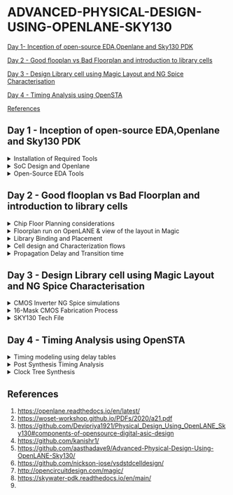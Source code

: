 # ADVANCED-PHYSICAL-DESIGN-USING-OPENLANE-SKY130
[Day 1- Inception of open-source EDA,Openlane and Sky130 PDK](#day-1---inception-of-open-source-edaopenlane-and-sky130-pdk)  

[Day 2 - Good flooplan vs Bad Floorplan and introduction to library cells](#day-2---good-flooplan-vs-bad-floorplan-and-introduction-to-library-cells)  

[Day 3 - Design Library cell using Magic Layout and NG Spice Characterisation](#day-3---design-library-cell-using-magic-layout-and-ng-spice-characterisation)  

[Day 4 - Timing Analysis using OpenSTA]()

[References](#references)


## Day 1 - Inception of open-source EDA,Openlane and Sky130 PDK
<details>
<summary>Installation of Required Tools</summary>  
<details>  
<summary>OpenLane </summary>
  
OpenLane is an automated RTL to GDSII flow based on several components including OpenROAD, Yosys, Magic, Netgen, CVC, SPEF-Extractor, KLayout and a number of custom scripts for design exploration and optimization. It also provides a number of custom scripts for design exploration and optimization.  

Before installing Openlane, we should first install its dependencies:
  
```
sudo apt-get update
sudo apt-get upgrade
sudo apt install -y build-essential python3 python3-venv python3-pip make git
```
Docker Installation:

```
# Remove old installations
sudo apt-get remove docker docker-engine docker.io containerd runc

# Installation of requirements
sudo apt-get install \
   ca-certificates \
   curl \
   gnupg \
   lsb-release

# Add the keyrings of docker
sudo mkdir -p /etc/apt/keyrings
curl -fsSL https://download.docker.com/linux/ubuntu/gpg | sudo gpg --dearmor -o /etc/apt/keyrings/docker.gpg

# Add the package repository
echo \
   "deb [arch=$(dpkg --print-architecture) signed-by=/etc/apt/keyrings/docker.gpg] https://download.docker.com/linux/ubuntu \
   $(lsb_release -cs) stable" | sudo tee /etc/apt/sources.list.d/docker.list > /dev/null

# Update the package repository
sudo apt-get update

# Install Docker
sudo apt-get install docker-ce docker-ce-cli containerd.io docker-compose-plugin

# Check for installation
sudo docker run hello-world

sudo groupadd docker
sudo usermod -aG docker $USER
sudo reboot

# After reboot
docker run hello-world
```
Now download Openlane from Github:
```
git clone --depth 1 https://github.com/The-OpenROAD-Project/OpenLane.git
cd OpenLane/
make
make test
cd /home/rachana/OpenLane/designs/ci
cp -r * ../
```
</details>  
<details>   
<summary>OpenSTA</summary>

Use the following commands to checkout the git repository and build the OpenSTA library and excutable.
```
#installing dependencies for OpenSTA
sudo apt-get install cmake clang gcc tcl swig bison flex

#installing OpenSTA
git clone https://github.com/The-OpenROAD-Project/OpenSTA.git
cd OpenSTA
mkdir build
cd build
cmake ..
make
```
</details>
<details>
<summary>Magic</summary>  

Use the below commands for installing Magic.  

```
sudo apt-get install m4
sudo apt-get install tcsh
sudo apt-get install csh
sudo apt-get install libx11-dev
sudo apt-get install tcl-dev tk-dev
sudo apt-get install libcairo2-dev
sudo apt-get install mesa-common-dev libglu1-mesa-dev
sudo apt-get install libncurses-dev
git clone https://github.com/RTimothyEdwards/magic
cd magic
./configure
make
sudo make install
```
</details>  
<details>  
 <summary> NG Spice   </summary>
Download the tarball from [here](https://sourceforge.net/projects/ngspice/files/) to a local directory and unpack it using the following commands:

```
tar -zxvf ngspice-40.tar.gz
cd ngspice-40
mkdir release
cd release
../configure  --with-x --with-readline=yes --disable-debug
make
sudo make install

```
  </details>

</details>
<details>
<summary>SoC Design and Openlane</summary>
Application Specific Integrated Circuit(ASIC) consists of 3 main parts:  
  
  - RTL IP's
  - EDA Tools
  - PDK Data  
  
In short, it can be implemented as below:  
  
![](https://github.com/Rachana-Kaparthi/ADVANCED-PHYSICAL-DESIGN-USING-OPENLANE-SKY130/blob/main/images/asic_elements.png)

The main objective of ASIC is to convert the code from RTL level to GDSII which is used for final layout process.GDSII stream format (GDSII), is a binary database file format which is the de facto industry standard for Electronic Design Automation data exchange of integrated circuit or IC layout artwork.  

**Simplified  RTL to GDSII Flow**
![](https://github.com/Rachana-Kaparthi/ADVANCED-PHYSICAL-DESIGN-USING-OPENLANE-SKY130/blob/main/images/rtl_to_gdsii.png)
*Synthesis:*

Convert your RTL code into a gate-level netlist using synthesis tools such as Yosys. This step generates a logical representation of your design using standard cells from a library.  

*Floor Planning:*

Define the physical layout of the chip, including the placement of functional blocks, I/O pads, and power grid distribution. This step helps determine the chip's overall size and shape.  

*Power Planning:*

Implement the power distribution network to provide stable power to all parts of the design while minimizing voltage drop. Tools like OpenSTA can be used for static timing analysis to ensure proper power distribution.  
Placement:

Place the synthesized logical cells onto the chip's floorplan. Tools like RePLace or Graywolf can be used for placement.  
Placement is usually done in two steps:  

- Global Placement
- Detailed PLacement

*Clock Tree Synthesis (CTS):*

Generate a clock distribution network that ensures clock signals reach all parts of the design with minimal skew. Typically, OpenLane's TritonCTS is used for this purpose.It ususally takes the shape of a tree..  

*Routing:*

Create the physical interconnections (metal layers) between the placed cells while adhering to design rules. This step is performed using a router like FastRoute or TritonRoute.  
Metal Layer form a routing grid which is huge, hence we use divide and conquer methodology for routing grid.  
Global Routing: Generates routing grids  
Detailed Routing: Uses the routing guides to implement the actual wiring  

*Sign Off:*  

This includes physical and Timing verifications.  
- *Physical verifications:*
  - *Design Rule Checking (DRC):*
    - Verify that the chip layout adheres to the manufacturing process's design rules. DRC tools like Magic or KLayout are commonly used for this purpose.
  - *Layout vs. Schematic (LVS) Check:*
    - Ensure that the final layout matches the original schematic. LVS tools like Netgen or Calibre are used to compare the netlist extracted from the layout with the synthesized netlist.
- *Timing verifications:*
  - *Static Timing Analysis (STA):*
    - Analyze the timing characteristics of your design to ensure that all setup and hold time requirements are met. OpenSTA is commonly used in the OpenLane flow for STA.
      
**Opensource ASIC flow**  

The OpenLANE flow utilizes tools mainly from the OpenROAD, YosysHQ, and Open Circuit Design projects. The way those tools are used, augmented by a number of other custom tools and scripts, defines the methodology of the flow.
OpenLANE supports two main use cases-  

- First, It can be used to harden designs from their RTL HDL models obtaining what we will refer to as soft macros
- The second use case is integrating macros into a complete chip.
  
To demonstrate its capabilities, OpenLANE has been used to successfully tape out a family of RISC-V based SoCs called striVe.

Below figure demonstrates the Openlane ASIC flow-  

![](https://github.com/Rachana-Kaparthi/ADVANCED-PHYSICAL-DESIGN-USING-OPENLANE-SKY130/blob/main/images/openlane_asic_flow.png)  

 Below is a summarized breakdown of the stages seen in the figure:  
 
 A. RTL Synthesis and STA -The design is synthesized into a gate-level netlist using yosys and static timing analysis is performed on the resulting netlist using OpenSTA.  
 
 B. Insertion of DFT structures -An open-source Design For Testability (DFT) toolchain, Fault, can optionally be used to modify the netlist, inserting scan chains and the necessary IO ports to scan and test the design after fabrication.  
 
 C. Physical Implementation -Most of the tools in this stage are used from within the OpenROAD application in combination with other tools, some of them are custom and based on the OpenDB infrastructure,while others are indpendent.  
 
  D. Post-routing Evaluation of Results -DRC and LVS are then performed using magic and netgen .Antenna checking is performed by either OpenROAD’s ARC (Antenna Rule Checker) or using magic.  
 </details>  
 
<details>
  <summary>Open-Source EDA Tools</summary>

OpenLANE utilises a variety of opensource tools in the execution of the ASIC flow:  

Task | Tools
------------- | -------------
RTL Synthesis & Technology Mapping | [yosys](https://github.com/YosysHQ/yosys), abc
Floorplan & PDN | init_fp, ioPlacer, pdn and tapcell
Placement | RePLace, Resizer, OpenPhySyn & OpenDP
Static Timing Analysis | [OpenSTA](https://github.com/The-OpenROAD-Project/OpenSTA)
Clock Tree Synthesis | [TritonCTS](https://github.com/The-OpenROAD-Project/OpenLane)
Routing | FastRoute and [TritonRoute](https://github.com/The-OpenROAD-Project/TritonRoute) 
SPEF Extraction | [SPEF-Extractor](https://github.com/HanyMoussa/SPEF_EXTRACTOR)
DRC Checks, GDSII Streaming out | [Magic](https://github.com/RTimothyEdwards/magic), [Klayout](https://github.com/KLayout/klayout)
LVS check | [Netgen](https://github.com/RTimothyEdwards/netgen)
Circuit validity checker | [CVC](https://github.com/d-m-bailey/cvc) 

**Steps to synthesis in OpenLane:**  
```
cd ~/OpenLane
make mount
./flow.tcl -interactive
package require openlane 0.9
prep -design picorv32a
run_synthesis
```
![](https://github.com/Rachana-Kaparthi/ADVANCED-PHYSICAL-DESIGN-USING-OPENLANE-SKY130/blob/main/images/run_synthesis.png)  

After we run synthesis command, new folder named 'runs' will be created in the picorv32a directory where we find the simulation results, logs etc related to picorv32a synthesis.
Netlist of picorv32 can be seen here-  
```
cd /home/rachana/OpenLane/designs/picorv32a/runs/RUN_2023.09.09_15.50.10/results/synthesis
gedit picorv32a.v
```
![](https://github.com/Rachana-Kaparthi/ADVANCED-PHYSICAL-DESIGN-USING-OPENLANE-SKY130/blob/main/images/picorv32a_netlist.png)  

Reports can be seen here:
```
cd /home/rachana/OpenLane/designs/picorv32a/runs/RUN_2023.09.09_15.50.10/reports/synthesis
gedit 1-synthesis.AREA_0.stat.rpt
```
Synthesis report:  
```
=== picorv32 ===

   Number of wires:               9824
   Number of wire bits:          10206
   Number of public wires:        1512
   Number of public wire bits:    1894
   Number of memories:               0
   Number of memory bits:            0
   Number of processes:              0
   Number of cells:              10104
     sky130_fd_sc_hd__a2111o_2       2
     sky130_fd_sc_hd__a211o_2      101
     sky130_fd_sc_hd__a211oi_2       4
     sky130_fd_sc_hd__a21bo_2       19
     sky130_fd_sc_hd__a21boi_2       7
     sky130_fd_sc_hd__a21o_2       414
     sky130_fd_sc_hd__a21oi_2      127
     sky130_fd_sc_hd__a221o_2       65
     sky130_fd_sc_hd__a221oi_2       1
     sky130_fd_sc_hd__a22o_2       197
     sky130_fd_sc_hd__a22oi_2        2
     sky130_fd_sc_hd__a2bb2o_2      16
     sky130_fd_sc_hd__a311o_2       38
     sky130_fd_sc_hd__a31o_2        90
     sky130_fd_sc_hd__a31oi_2       10
     sky130_fd_sc_hd__a32o_2        89
     sky130_fd_sc_hd__a41o_2         2
     sky130_fd_sc_hd__and2_2       283
     sky130_fd_sc_hd__and2b_2       32
     sky130_fd_sc_hd__and3_2        77
     sky130_fd_sc_hd__and3b_2       76
     sky130_fd_sc_hd__and4_2        46
     sky130_fd_sc_hd__and4b_2        6
     sky130_fd_sc_hd__and4bb_2       3
     sky130_fd_sc_hd__buf_1       2735
     sky130_fd_sc_hd__buf_2         16
     sky130_fd_sc_hd__conb_1       106
     sky130_fd_sc_hd__dfxtp_2     1596
     sky130_fd_sc_hd__inv_2         83
     sky130_fd_sc_hd__mux2_2      1817
     sky130_fd_sc_hd__mux4_2       323
     sky130_fd_sc_hd__nand2_2      250
     sky130_fd_sc_hd__nand2b_2       2
     sky130_fd_sc_hd__nand3_2       18
     sky130_fd_sc_hd__nand3b_2       3
     sky130_fd_sc_hd__nand4_2        2
     sky130_fd_sc_hd__nor2_2       185
     sky130_fd_sc_hd__nor3_2        11
     sky130_fd_sc_hd__nor3b_2        3
     sky130_fd_sc_hd__nor4_2         4
     sky130_fd_sc_hd__nor4b_2        3
     sky130_fd_sc_hd__o2111a_2       1
     sky130_fd_sc_hd__o211a_2      224
     sky130_fd_sc_hd__o211ai_2       6
     sky130_fd_sc_hd__o21a_2       154
     sky130_fd_sc_hd__o21ai_2       94
     sky130_fd_sc_hd__o21ba_2       15
     sky130_fd_sc_hd__o21bai_2       3
     sky130_fd_sc_hd__o221a_2       19
     sky130_fd_sc_hd__o221ai_2       1
     sky130_fd_sc_hd__o22a_2        26
     sky130_fd_sc_hd__o22ai_2        1
     sky130_fd_sc_hd__o2bb2a_2       7
     sky130_fd_sc_hd__o311a_2       31
     sky130_fd_sc_hd__o311ai_2       2
     sky130_fd_sc_hd__o31a_2        21
     sky130_fd_sc_hd__o31ai_2        2
     sky130_fd_sc_hd__o32a_2        14
     sky130_fd_sc_hd__o41a_2         1
     sky130_fd_sc_hd__or2_2        337
     sky130_fd_sc_hd__or2b_2        20
     sky130_fd_sc_hd__or3_2        102
     sky130_fd_sc_hd__or3b_2        17
     sky130_fd_sc_hd__or4_2         29
     sky130_fd_sc_hd__or4b_2         6
     sky130_fd_sc_hd__xnor2_2       78
     sky130_fd_sc_hd__xor2_2        29

   Chip area for module '\picorv32': 102957.494400
```
Flop ratio = (No.of D flipflops)/(Total no.of cells) =1596/10104 = 0.1579

</details>

## Day 2 - Good flooplan vs Bad Floorplan and introduction to library cells  

<details>
  <summary>Chip Floor Planning considerations  </summary>  

  There are two important parameters when it comes to floorplanning namely, Utilisation Factor and Aspect Ratio. 
  
*Utilisation Factor:*  

 - The ratio of area occupied by the cells in the netlist to the total area of the core
 - It is better to have a utilization Factor of 0.5 to 0.6 to accomodate any extra logic later on.
   
*Aspect Ratio:*

 - The ratio of height of a die to its width is defined as Aspect Ratio.
 -  Aspect ratio of 1 signifies that the die is of square shape and any other value other than 1 signifies that the die is rectangular shape.
   
**Floor planning**

The arrangement of IP's on a chip is referred to as floor planning.

*Pre-placed cells:*  

Whenever there is a complex combinational circuit, it can be divided into multiple sets of black boxes with inputs and outputs declared and placed on the core at fixed positions. pre-placed cells refer to specific logic blocks, memory elements, or other functional units that are fixed in their positions on the chip's layout during the initial stages of design and cannot be moved to a different position later on. These cells are placed manually by the chip designer or through automated tools. Since these IP's are placed before automated Placement and Routing, these are reffered to as Pre-placed cells.  

*Decoupling capacitors:*  

Pre-placed cells must then be surrounded with decoupling capacitors (decaps). The resistances and capacitances associated with long wire lengths can cause the power supply voltage to drop significantly before reaching the logic circuits. This can lead to the signal value entering into the undefined region, outside the noise margin range. Decaps are huge capacitors charged to power supply voltage and placed close the logic circuit. Their role is to decouple the circuit from power supply by supplying the necessary amount of current to the circuit. They pervent crosstalk and enable local communication.   
![](https://github.com/Rachana-Kaparthi/ADVANCED-PHYSICAL-DESIGN-USING-OPENLANE-SKY130/blob/main/images/decap.png)  
In the figure Blocks A, B and C are preplaced cells surrounded by Decoupling capacitors.  

*Power Planning:*  
When there is a single power supply and ground on the chip, following effects may occur:

- Voltage droop, also known as voltage sag or voltage drop, refers to a temporary reduction in the power supply voltage at a specific point on the chip when a high current demand occurs. This condition arises when several blocks or cells try to draw power at the same time. 
- Ground Bump is a transient effect that can occur during the operation of the circuit where the voltage level of the ground (GND) signal temporarily rises or "bounces" above its reference voltage due to the switching of digital logic gates or other high-current activities. This condition arises when several blocks or cells try to dissipate power at the same time.

If voltage drops below Noise margin level in case of Voltage droops or voltage rises above Noise margin level in case of ground bumps then this results in undesired states.To mitigate this issue power supply and Ground ports are placed as grid of horizontal and vertical tracks so that the blocks draw power or dissipate power to the nearest power supply/ground intersection points.  

![](https://github.com/Rachana-Kaparthi/ADVANCED-PHYSICAL-DESIGN-USING-OPENLANE-SKY130/blob/main/images/power_supply.png)  

*Pin Placement:*  

The netlist defines connectivity between logic gates. The place between the core and die is utilised for placing pins. The connectivity information coded in either VHDL or Verilog is used to determine the position of I/O pads of various pins. The input, output and Clock pins are placed optimally such that there is less complication in routing or optimised delay.

</details>
<details>
  <summary>Floorplan run on OpenLANE & view of the layout in Magic</summary>  
 
* Floorplan envrionment variables or switches:

1. ```FP_CORE_UTIL``` - floorplan core utilisation
2. ```FP_ASPECT_RATIO``` - floorplan aspect ratio
3. ```FP_CORE_MARGIN``` - Core to die margin area
4. ```FP_IO_MODE``` - defines pin configurations (1 = equidistant/0 = not equidistant)
5. ```FP_CORE_VMETAL``` - vertical metal layer
6. ```FP_CORE_HMETAL``` - horizontal metal layer

* Importance files in increasing priority order:
1. floorplan.tcl - System default envrionment variables
2. conifg.tcl
3. sky130A_sky130_fd_sc_hd_config.tcl
   
**Note: Usually, vertical metal layer and horizontal metal layer values will be 1 more than that specified in the files**
 
 To run the picorv32a floorplan in openLANE:
 ```
 run_floorplan
 ```
 ![](https://github.com/Rachana-Kaparthi/ADVANCED-PHYSICAL-DESIGN-USING-OPENLANE-SKY130/blob/main/images/run_floorplan.png)  
 
 Post the floorplan run, a .def file will have been created within the "results/floorplan" directory. We may review floorplan files by checking the "floorplan.tcl". The system defaults will have been overriden by switches set in "conifg.tcl" and further overriden by switches set in "sky130A_sky130_fd_sc_hd_config.tcl".  
 
To view the floorplan, Magic is invoked after moving to the results/floorplan directory:

```
magic -T /home/rachana/open_pdks/sky130/magic/sky130.tech lef read ../../tmp/merged.min.lef def read picorv32.def &
```
![](https://github.com/Rachana-Kaparthi/ADVANCED-PHYSICAL-DESIGN-USING-OPENLANE-SKY130/blob/main/images/magic_output.png)  

One can zoom into Magic layout by selecting an area with left and right mouse clcik followed by pressing "z" key.  
Various components can be identified by using the ```what``` command in tkcon window after making a selection on the component
Zooming in also provides a view of decaps present in picorv32a chip:
![image](https://github.com/Rachana-Kaparthi/ADVANCED-PHYSICAL-DESIGN-USING-OPENLANE-SKY130/assets/140998470/0a807d5a-4919-4801-8ce8-10d82277aed6)
 
</details>  
<details>
  <summary>Library Binding and Placement</summary>  
  
**Placement Optimization**

The next step in the OpenLANE ASIC flow is placement. The synthesized netlist is the be placed on the floorplan. Placement is perfomed in 2 stages:

1. Global Placement: It finds optimal position for all cells which may not be legal and cells may overlap. Optimization is done through reduction of half parameter wire length
2. Detailed Placement: It alters the position of cells post global placement so as to legalise them

Legalisation of cells is important from timing point of view. 

*Placement run on OpenLANE & view in Magic*

Congestion aware placement using RePIAce:
```
run_placement

```

![](https://github.com/Rachana-Kaparthi/ADVANCED-PHYSICAL-DESIGN-USING-OPENLANE-SKY130/blob/main/images/placement.png)   

The objective of placement is the convergence of overflow value. If overflow value progressively reduces during the placement run it implies that the design will converge and placement will be successful. Post placement, the design can be viewed on magic within ```results/placement``` directory:

```
magic -T /home/rachana/open_pdks/sky130/magic/sky130.tech lef read ../../tmp/merged.max.lef def read picorv32.def &

``` 
![](https://github.com/Rachana-Kaparthi/ADVANCED-PHYSICAL-DESIGN-USING-OPENLANE-SKY130/blob/main/images/magic_placement.png)  

**Note:** Power distribution network generation is usually a part of the floorplan step. However, in the openLANE flow, floorplan does not generate PDN. The steps are - floorplan, placement CTS and then PDN.  
 
</details>  
<details>
  <summary>Cell design and Characterization flows</summary>  
  Each cell that is placed on the layout is referred to as standard cell. Standard cells are pre-designed and pre-characterized logic gates, flip-flops, latches, and other digital components for which the definition is available in libraries. 
    
*Standard Cell Design Flow*

Standard cell design flow involves the following:
1. Inputs: PDKs, DRC & LVS rules, SPICE models, libraries, user-defined specifications 
2. Design steps: Circuit design, Layout design (Art of layout Euler's path and stick diagram), Extraction of parasitics, Characterization (timing, noise, power)
3. Outputs: CDL (circuit description language), LEF, GDSII, extracted SPICE netlist (.cir), timing, noise and power .lib files

*Standard Cell Characterization Flow*

Characterization refers to the process of gathering and analyzing electrical and performance data for a specific cell or library element. The goal of characterization is to provide accurate and comprehensive information about how the cell behaves under various operating conditions. This information is essential for designing and optimizing digital circuits using these cells.  

A typical standard cell characterization flow includes the following steps:
1. Read in the models and tech files
2. Read extracted spice netlist
3. Recognise behaviour of the cell
4. Read the subcircuits
5. Attach power sources
6. Apply stimulus to characterization setup
7. Provide necessary output capacitance loads
8. Provide necessary simulation commands
he opensource software called GUNA can be used for characterization. Steps 1-8 are fed into the GUNA software which generates timing, noise and power models.

*Timing threshold Definitions*

Timing defintion | Value
------------ | -------------
slew_low_rise_thr  | 20% value
slew_high_rise_thr |  80% value
slew_low_fall_thr | 20% value
slew_high_fall_thr | 80% value
in_rise_thr | 50% value
in_fall_thr | 50% value
out_rise_thr | 50% value
out_fall_thr | 50% value  
</details>

<details>
  <summary>Propagation Delay and Transition time</summary>

*Propagation Delay*

- Propagation delay refers to the time it takes for a change in an input signal to reach 50% of its final value to produce a corresponding change in the output signal to reach 50% of its final value of a digital circuit.

```
rise delay =  time(out_fall_thr) - time(in_rise_thr)
```
*Transition time*  

- Transition time refers to the time it takes for a digital signal to change its voltage level from one logic state (e.g., logic low or 0) to another logic state (e.g., logic high or 1) or vice versa.   
- Transition time is typically measured as the time interval between the moment when the signal voltage reaches a specific percentage (e.g., 10% to 90% or 20% to 80%) of its final value during a voltage transition and the moment when it reaches the opposite percentage during the subsequent transition.  

```
Fall transition time: time(slew_high_fall_thr) - time(slew_low_fall_thr)

Rise transition time: time(slew_high_rise_thr) - time(slew_low_rise_thr)
```

A poor choice of threshold points leads to neative delay value. Therefore a correct choice of thresholds is very important  

</details>  

## Day 3 - Design Library cell using Magic Layout and NG Spice Characterisation  

<details>
  <summary>CMOS Inverter NG Spice simulations</summary>  
  
**SPICE Deck creation & Simulation**

Before performing SPICE simulation, we have to create a SPICE Deck that contains the information about the following:

1. Component connectivity - how the components are connected
2. Component values - values of each component present in the circuit
3. Nodes - number of nodes and the elements connected between the nodes
4. Simulation type and parameters - type of simulation to be performed, say operating point, AC analysis or DC Analysis etc
5. Capacitance load - value of the capacitance connected at the load
6. Model description - model files that should be included in the simulation
7. Netlist description 

**Switching threshold[Vm]-**  

The point at which Vin=Vout is called switching threshold of CMOS.At this point both PMOS and NOMOS are in ON state which gives rise to a leakage current.  
![](https://github.com/Rachana-Kaparthi/ADVANCED-PHYSICAL-DESIGN-USING-OPENLANE-SKY130/blob/main/images/switching_threshold.png)  
![](https://github.com/Rachana-Kaparthi/ADVANCED-PHYSICAL-DESIGN-USING-OPENLANE-SKY130/blob/main/images/switching_threshold2.png)  

 **Steps to Gitclone vsdstdcelldesign**  
 
 The Magic layout of a CMOS inverter will be used so as to intergate the inverter with the picorv32a design. To do this, inverter magic file is sourced from [vsdstdcelldesign](https://github.com/nickson-jose/vsdstdcelldesign) by cloning it within the ```home/OpenLane``` directory as follows:
```
git clone https://github.com/nickson-jose/vsdstdcelldesign
```
This creates a vsdstdcelldesign named folder in the openlane directory.   
Now, we can view the layout of inverter in magic using the below command:  
```
magic -T libs/sky130A.tech sky130_inv.mag &
```
The layout shown in magic is as below:  
![](https://github.com/Rachana-Kaparthi/ADVANCED-PHYSICAL-DESIGN-USING-OPENLANE-SKY130/blob/main/images/magic_inv.png)    
To verify whether the layout is that of CMOS inverter, verification of P-diffusiona nd N-diffusion regions with Polysilicon can be observed:
![](https://github.com/Rachana-Kaparthi/ADVANCED-PHYSICAL-DESIGN-USING-OPENLANE-SKY130/blob/main/images/magic_inv_tkcon.png)  

Other verification steps are to check drain and source connections. The drains of both PMOS and NMOS must be connected to output port (here, Y) and the sources of both must be connected to power supply VDD (here, VPWR).

**LEF or library exchange format:**
A format that tells us about cell boundaries, VDD and GND lines. It contains no info about the logic of circuit and is also used to protect the IP.  

Refer [here](https://github.com/nickson-jose/vsdstdcelldesign/blob/master/README.md#standard-cell-layout-design-in-magic) for step by step procedure of designing Standard cell layout in Magic.  

**SPICE extraction:**
Within the Magic environment, following commands are used in tkcon to achieve .mag to .spice extraction:
```
extract all
ext2spice cthresh 0 rethresh 0
ext2spice
```
![](https://github.com/Rachana-Kaparthi/ADVANCED-PHYSICAL-DESIGN-USING-OPENLANE-SKY130/blob/main/images/spice_extraction_magic.png)  

*ext2spice* commands converts the ext file to spice netlist. cthreh and rthresh are the switches to extract all the parasitic resistance and capacitance. The extracted spice list has to be modified by changinf the scale, adding libraries,voltage sources,simulation commands as shown below to use ngspice to perform simulation:  

```
* SPICE3 file created from sky130_inv.ext - technology: sky130A

.option scale=0.01u
.include ./libs/nshort.lib
.include ./libs/pshort.lib

//.subckt sky130_inv A Y VPWR VGND
M1000 Y A VGND VGND nshort_model.0 w=35 l=23
+  ad=1.44n pd=0.152m as=1.37n ps=0.148m
M1001 Y A VPWR VPWR pshort_model.0 w=37 l=23
+  ad=1.44n pd=0.152m as=1.52n ps=0.156m

VDD VPWR 0 3.3V
VSS VGND 0 0V
Va A VGND PULSE(0V 3.3V 0 0.1ns 0.1ns 2ns 4ns)

C0 Y VPWR 0.117f
C1 A VPWR 0.0774f
C2 Y A 0.0754f
C3 Y VGND 0.279f
C4 A VGND 0.45f
C5 VPWR VGND 0.781f
//.ends

.tran 1n 20n
.control
run
.endc
.end
```
Use the below command to view the output of the above netlist in NgSpice  
```
// to simulate the netlist file
> ngspice <filename>
// to plot the graph after simulation
> plot y vs time a
```
Below is the output of ngspice simulation:  

![](https://github.com/Rachana-Kaparthi/ADVANCED-PHYSICAL-DESIGN-USING-OPENLANE-SKY130/blob/main/images/ngspice_inv.png)  

The spikes in the output at switching points is due to low capacitance loads. This can be taken care of by editing the spice deck to increase the load capacitance value.

**Inverter Standard cell characterization**  

Four timing parameters are used to characterize the inverter standard cell:
*1. Rise transition:* Time taken for the output to rise from 20% of max value to 80% of max value   

From the graph,```Rise transition = (2.23843 - 2.17935) = 59.08ps```  

*2. Fall transition:* Time taken for the output to fall from 80% of max value to 20% of max value    
From the graph, ```Fall transition = (4.09291 - 4.05004) = 42.87ps```  

*3. Cell rise delay* = time(50% output rise) - time(50% input fall)  
From the graph, ```Cell rise delay = (2.20636 - 2.15) = 56.36ps```  

*4. Cell fall delay*  = time(50% output fall) - time(50% input rise)  
From the graph, ```Cell fall delay = (4.07479 - 4.05) = 24.79ps```  



</details>  
<details>
<summary>16-Mask CMOS Fabrication Process</summary>
A 16-mask CMOS (Complementary Metal-Oxide-Semiconductor) process is a manufacturing process technology that involves the use of 16 different masks or layers during the fabrication of integrated circuits. These masks are used to define various features and components on the semiconductor wafer, such as transistors, interconnects, and other essential elements. The number of masks used in a CMOS process can vary depending on the specific technology and the complexity of the integrated circuits being produced.  
Below are steps involved in 16-Mask CMOS Process-  

1. Substrate selection  
2. Creating active region for transistors
   - create Isolation between active region pockets by SiO2 and Si3N4 deposition followed by photolithography and etching which is termed as LOCOS(Local oxidation of Silicon) process.
     
![](https://github.com/Rachana-Kaparthi/ADVANCED-PHYSICAL-DESIGN-USING-OPENLANE-SKY130/blob/main/images/locos.png)
The top layer that is present in the figure is of Silicon Nitrate(Si3N4) which is stripped using hot phosphoric acid.

3.N-well and P-well formation
  - Ion implanation by Boron for P-well and by Phosphorous for N-well formation.
  - ~200KeV of energy is required for Boron atoms to enter into P-substrate during ion implantation process for creating P well.
  - Same process is repeated with phosphorus atoms by applying ~400KeV(requires more energy as Phosphorus atoms are heavier than Boron) of energy for creating N well.
    
![](https://github.com/Rachana-Kaparthi/ADVANCED-PHYSICAL-DESIGN-USING-OPENLANE-SKY130/blob/main/images/well_creation.png)

  - High-temperature furnace process drives-in diffusion to establish well depths, known as the twin tub process.
    
![](https://github.com/Rachana-Kaparthi/ADVANCED-PHYSICAL-DESIGN-USING-OPENLANE-SKY130/blob/main/images/well_creation2.png)

4. Formation of gate
  - The gate is a pivotal CMOS transistor terminal that controls threshold voltages for transistor switching.
  - A polysilicon layer is deposited and photolithography techniques are applied to create NMOS and PMOS gates.
  - Important parameters for gate formation include oxide capacitance and doping concentration.
  - Here gate voltage is controlled by doping, oxide capacitances and also made low resistance gate by additional doping of polysilicon with n-type impurities like Phosphorus and Arsenic.
    
![](https://github.com/Rachana-Kaparthi/ADVANCED-PHYSICAL-DESIGN-USING-OPENLANE-SKY130/blob/main/images/gate_formation.png)  

5. Lightly doped Drain(LDD) formation
  -  LDD regions are intentionally created in the transistor structure to mitigate problems like hot electron injection and short-channel effects.
    
![](https://github.com/Rachana-Kaparthi/ADVANCED-PHYSICAL-DESIGN-USING-OPENLANE-SKY130/blob/main/images/LDD.png)

  - As shown in the figure, LDD regions are kept intact by side-wall spacers which are formed by a process called plasma anisotropic etching.
    
6. Source and Drain formation
  - A thin layer of screen oxide is added to avoid channeling during implants
  - N+ and P+ implants are formed by a process called High-temperature Annealing which involves subjecting silicon wafers or substrates to carefully controlled high-temperature environments for specified durations.
    
![](https://github.com/Rachana-Kaparthi/ADVANCED-PHYSICAL-DESIGN-USING-OPENLANE-SKY130/blob/main/images/source_drain_formation.png)

7. Contacts and Interconnects formation
  - Previously deposited thin oxide layer is etched off using Hydrofluoric solution
  - Deposit Titanium for low resistant contacts on wafer using sputtering
  - Wafer is heated in Nitrogen at 700-900 degrees which results in the formation of low-resistant titanium silicon dioxide for interconnect contacts and titanium nitride for top-level connections, enabling local communication.
  - Extra Tin is etched using a process called RCA cleaning.
    
![](https://github.com/Rachana-Kaparthi/ADVANCED-PHYSICAL-DESIGN-USING-OPENLANE-SKY130/blob/main/images/interconnects.png)  

8. Higher level metal formation
  - To bring our metal contacts, non-planar topography is not suitable. Hence, a thick layer of SiO2 doped with phosphorus or Boron is deposited on the surface of the wafer and wafer surface is planarized using a process called Chemical mechanical Polishing.
  - TiN and blanket Tungsten layers are deposited and subjected to CMP.
  - An aluminum (Al) layer is added and subjected to photolithography and CMP.
  - This constitutes the first level of interconnects, and additional interconnect layers are added to reach higher-level metal layers.
![](https://github.com/Rachana-Kaparthi/ADVANCED-PHYSICAL-DESIGN-USING-OPENLANE-SKY130/blob/main/images/metal_contacts.png)

The 16 masks used in the above process are:  

- *Substrate Mask (Mask 1):* This mask defines the active regions on the silicon wafer where transistors and other devices will be formed. It specifies the boundaries of the N-well and P-well regions.
- *Threshold Voltage Adjustment Mask (Mask 2):* This mask adjusts the threshold voltage of the transistors by defining the regions where threshold voltage implants are required.
- *Gate Oxide Mask (Mask 3):* This mask defines the areas where gate oxide will be grown or deposited. The gate oxide acts as an insulator between the gate electrode and the silicon substrate.
- *Poly-Silicon Gate Mask (Mask 4):* This mask defines the gate electrodes for both N-channel and P-channel transistors. It outlines the shape of the gates.
- *N+ and P+ Diffusion Masks (Masks 5 and 6):* These masks define the source and drain regions for the N-channel and P-channel transistors, respectively. These regions are typically doped with impurities to create the necessary electrical characteristics.
- *Contact Mask (Mask 7):* This mask defines the openings for contacts, which allow the metal layers to connect to the underlying silicon.
- *First Metal Layer Mask (Mask 8):* This mask defines the first layer of metal interconnects that connect various components on the chip, such as transistors and contacts.
- *Interlayer Dielectric (ILD) Mask (Mask 9):* This mask defines the dielectric material that insulates metal layers from each other. It also specifies the locations of vias for vertical connections.
- *Via Mask (Mask 10):* This mask defines the openings in the ILD layer for vias, which enable vertical connections between metal layers.
- *Second Metal Layer Mask (Mask 11):* This mask defines the second layer of metal interconnects, which connect to the underlying metal layer and vias.
- *Barrier Layer Mask (Mask 12):* This mask defines layers used to improve adhesion between metal and dielectric, enhancing the reliability of the interconnects.
- *Third Metal Layer Mask (Mask 13):* This mask defines the third layer of metal interconnects, which can connect to the lower metal layers through vias.
- *Passivation Layer Mask (Mask 14):* This mask defines the protective passivation layer that covers the entire chip, protecting it from external factors and contamination.
- *Bond Pad Mask (Mask 15):* This mask defines the locations of bond pads, which are used for external electrical connections and testing.
- *Test Structure Mask (Mask 16):* This mask includes various test structures used for quality control, testing, and characterization during manufacturing.


</details>  
<details>
  <summary>SKY130 Tech File</summary>  
 <br>   
  
**Magic Tool options and DRC Rules**  

The technology file is a setup file that declares layer types, colors, patterns, electrical connectivity, DRC, device extraction rules and rules to read LEF and DEF files.
Magic layouts can be sourced from [opencircuitdesign.com](https://opencircuitdesign.com/) using the command:
```
wget http://opencircuitdesign.com/open_pdks/archive/drc_tests.tgz
tar xfz drc_tests.tgz
```
![drc_tests folder contents](https://github.com/Rachana-Kaparthi/ADVANCED-PHYSICAL-DESIGN-USING-OPENLANE-SKY130/blob/main/images/drc_test_contents_.png)

The ```.magicrc``` loads locally the tech file required by the user. Since this file sets up the tech file, sky130.tech need not be mentioned in the command used to invoke Magic. Hence Magic can be invoked more conveniently:
```
magic -d XR
```
**DRC Errors**  

To analyse DRC errors, magic is invoked and the met3.mag file is opened either from the software as ```file-> open-> met3.mag``` or by running command in tkcon as ```magic -d XR met3```.   
DRC errors can be found by selecting a component and typing: ```drc why``` in tkcon.

![drc error checking in magic](https://github.com/Rachana-Kaparthi/ADVANCED-PHYSICAL-DESIGN-USING-OPENLANE-SKY130/blob/main/images/drc_error.png)  

met3.5 is the name of a periphery rule. The descriptions of DRC rules can be found in the [SKY130 PDK’s documentation](https://skywater-pdk.readthedocs.io/en/main/rules/)

To check for vias in the metal3 layer, make a rectangluar selection in an empty space and paint it with the m3contact color from the color palette by clicking middle mouse button or by typing the below command in tkcon window:  
```paint m3contact```

The metal cuts in vias can be viewed by: ```cif see VIA2```

![vias](https://github.com/Rachana-Kaparthi/ADVANCED-PHYSICAL-DESIGN-USING-OPENLANE-SKY130/blob/main/images/m3contact.png)  

In this fashion, one can search for DRC errors, read up their descriptions and resolve them by editing the technology file.


</details>  

## Day 4 - Timing Analysis using OpenSTA  
<details>
  <summary>Timing modeling using delay tables</summary>  

Alignment of the input and output ports is specified in the ```tracks.info``` file. Follow the below command to view the file :  
```
cd /home/rachana/open_pdks/sky130/openlane/sky130_fd_sc_hd
gedit tracks.info
```
Accessing the tracks.info file for the pitch and direction information:

```
li1 X 0.23 0.46
li1 Y 0.17 0.34
met1 X 0.17 0.34
met1 Y 0.17 0.34
met2 X 0.23 0.46
met2 Y 0.23 0.46
met3 X 0.34 0.68
met3 Y 0.34 0.68
met4 X 0.46 0.92
met4 Y 0.46 0.92
met5 X 1.70 3.40
met5 Y 1.70 3.40
```
The CMOS Inverter ports A and Y are on li1 layer. It needs to be ensured that they're on the intersection of horizontal and vertical tracks. 
To ensure that ports lie on the intersection point, the grid spacing in Magic (tkcon) must be changed to the li1 X and li1 Y values. Convergence of grid and tracks can be achieved using the following command:
```
grid 0.46um 0.34um 0.23um 0.17um
```
After typing the command, in the Magic window it is seen that ports A and Y are present on the intersection point of grid lines.  
![](https://github.com/Rachana-Kaparthi/ADVANCED-PHYSICAL-DESIGN-USING-OPENLANE-SKY130/blob/main/images/tracks_info.png)  

**Standard Cell LEF generation**  

Once the layout is ready, the next step is extracting LEF file for the cell. However, certain properties and definitions need to be set to the pins of the cell which aid the placer and router tool. For LEF files, a cell that contains ports is written as a macro cell, and the ports are the declared PINs of the macro. Our objective is to extract LEF from a given layout (here of a simple CMOS inverter) in standard format. Defining port and setting correct class and use attributes to each port is the first step. The easiest way to define a port is through Magic Layout window and following are the steps:  

In Magic Layout window, first source the .mag file for the design (here inverter). Then Edit >> Text which opens up a dialogue box.  

![image](https://github.com/Rachana-Kaparthi/ADVANCED-PHYSICAL-DESIGN-USING-OPENLANE-SKY130/assets/140998470/26041303-5c8a-44d4-b6a3-8c94f24a3ff6)  

For each layer (to be turned into port), make a box on that particular layer and input a label name along with a sticky label of the layer name with which the port needs to be associated. Ensure the Port enable checkbox is checked and default checkbox is unchecked as shown in the figure.  
Select port A in magic:
```
port class input
port use signal
```
Select Y area
```
port class output
port class signal
```
Select VPWR area
```
port class inout
port use power
```

Select VGND area
```
port class inout
port use ground
```

LEF extraction can be carried out in tkcon as follows:
```
lef write
```
This generates ```sky130_vsdinv.lef``` file.

**Integrating custom cell in OpenLANE**

In order to include the new standard cell in the synthesis, copy the sky130_vsdinv.lef file to the ```designs/picorv32a/src``` directory  
Since abc maps the standard cell to a library abc there must be a library that defines the CMOS inverter. The ```sky130_fd_sc_hd_typical.lib``` file from ```vsdstdcelldesign/libs``` directory needs to be copied to the ```designs/picorv32a/src``` directory (Note: the slow and fast library files may also be copied).

Next, ```config.tcl``` must be modified:
```
set ::env(LIB_SYNTH) "$::env(OPENLANE_ROOT)/designs/picorv32a/src/sky130_fd_sc_hd__typical.lib"
set ::env(LIB_SLOWEST) "$::env(OPENLANE_ROOT)/designs/picorv32a/src/sky130_fd_sc_hd__slow.lib"
set ::env(LIB_FASTEST) "$::env(OPENLANE_ROOT)/designs/picorv32a/src/sky130_fd_sc_hd__fast.lib"
set ::env(LIB_TYPICAL) "$::env(OPENLANE_ROOT)/designs/picorv32a/src/sky130_fd_sc_hd__typical.lib"

set ::env(EXTRA_LEFS) [glob $::env(OPENLANE_ROOT)/designs/$::env(DESIGN_NAME)/src/*.lef]
```

In order to integrate the standard cell in the OpenLANE flow, invoke openLANE as usual and carry out following steps:

```
prep -design picorv32a -tag RUN_2023.09.10_12.07.03 -overwrite
set lefs [glob $::env(DESIGN_DIR)/src/*.lef]
add_lefs -src $lefs
run_synthesis
```
![](https://github.com/Rachana-Kaparthi/ADVANCED-PHYSICAL-DESIGN-USING-OPENLANE-SKY130/blob/main/images/synthesis.png)  
![](https://github.com/Rachana-Kaparthi/ADVANCED-PHYSICAL-DESIGN-USING-OPENLANE-SKY130/blob/main/images/sta_log.png)  

Next floorplan is run, followed by placement:  
```
run_floorplan
run_placement
```
To check the layout invoke magic from the ```results/placement``` directory:

```
magic -T /home/rachana/OpenLane/vsdstdcelldesign/sky130A.tech lef read ../../tmp/merged.max.lef def read picorv32a.def &
```

**Delay Tables**  

Basically, Delay is a parameter that has huge impact on our cells in the design. Delay decides each and every other factor in timing. For a cell with different size, threshold voltages, delay model table is created where we can it as timing table. Delay of a cell depends on input transition and out load. Lets say two scenarios, we have long wire and the cell(X1) is sitting at the end of the wire : the delay of this cell will be different because of the bad transition that caused due to the resistance and capcitances on the long wire. we have the same cell sitting at the end of the short wire: the delay of this will be different since the tarn is not that bad comapred to the earlier scenario. Eventhough both are same cells, depending upon the input tran, the delay got chaned. Same goes with o/p load also.

VLSI engineers have identified specific constraints when inserting buffers to preserve signal integrity. They've noticed that each buffer level must maintain consistent sizing, but their delays can vary depending on the load they drive. To address this, they introduced the concept of "delay tables," which essentially consist of 2D arrays containing values for input slew and load capacitance, each associated with different buffer sizes. These tables serve as timing models for the design.

When the algorithm works with these delay tables, it utilizes the provided input slew and load capacitance values to compute the corresponding delay values for the buffers. In cases where the precise delay data is not readily available, the algorithm employs a technique of interpolation to determine the closest available data points and extrapolates from them to estimate the required delay values.  
![](https://github.com/Rachana-Kaparthi/ADVANCED-PHYSICAL-DESIGN-USING-OPENLANE-SKY130/assets/140998470/d9ffb286-711a-4664-b6ba-db27a8be1c45)  

**Introduction to Clock Jitter and Uncertainity**  

*Clock Jitter:*

Clock jitter refers to the variation or deviation in the timing of a clock signal from its ideal or expected timing. Clock signal is used to synchronize various operations and components. Ideally, the clock signal should have a constant and precise period, but in reality, due to various factors, the timing can fluctuate. These fluctuations can be in the form of random variations (random jitter) or systematic variations (deterministic jitter).  
  
*Uncertainty:*

Uncertainty in the context of clocks and timing refers to the lack of precise knowledge about the exact timing or synchronization. This uncertainty can arise from various sources, including but not limited to:

- Measurement inaccuracies or limitations in the measurement instruments.
- Variability in the clock signal due to environmental factors or component variations.
- Limitations in the accuracy of the clock generation circuitry.

![](https://github.com/Rachana-Kaparthi/ADVANCED-PHYSICAL-DESIGN-USING-OPENLANE-SKY130/blob/main/images/clocl_jitter.png)  
</details>
<details>  
  <summary>Post Synthesis Timing Analysis</summary>  
<br>  

Timing analysis is carried out outside the openLANE flow using OpenSTA tool. For this, a new file pre_sta.conf is created. This file would be reqiured to carry out the STA analysis. Invoke OpenSTA outside the openLANE flow as follows:  
```
sta pre_sta.conf
```
Since clock tree synthesis has not been performed yet, the analysis is with respect to ideal clocks and only setup time slack is taken into consideration. The slcak value is the difference between data required time and data arrival time. The worst slack value must be greater than or equal to zero. If a negative slack is obtained, following steps may be followed:
1. Change synthesis strategy, synthesis buffering and synthesis sizing values 
2. Review maximum fanout of cells and by upsizing the cells i.e replace cells with high drive strength
```
set ::env(MAX_FANOUT_CONSTRAINT) 4
4
```
![](https://github.com/Rachana-Kaparthi/ADVANCED-PHYSICAL-DESIGN-USING-OPENLANE-SKY130/blob/main/images/replace_cell.png)  

Slack during Post-Synthesis Timing Alaysis:  

![](https://github.com/Rachana-Kaparthi/ADVANCED-PHYSICAL-DESIGN-USING-OPENLANE-SKY130/blob/main/images/setup_hold_slack.png)    


</details>  
<details>
  <summary>Clock Tree Synthesis</summary>  
  <br>  
The purpose of building a clock tree is enable the clock input to reach every element and to ensure a zero clock skew. H-tree is a common methodology followed in CTS. Before attempting a CTS run in TritonCTS tool, if the slack was attempted to be reduced in previous run, the netlist may have gotten modified by cell replacement techniques. Therefore, the verilog file needs to be modified using the write_verilog command. Then, the synthesis, floorplan and placement is run again.  
  
Here's a detailed breakdown of the process and its significance:  

Objective of CTS:  

The primary objective of CTS is to distribute the clock signal generated by the clock source (oscillator or PLL) to all the sequential elements (e.g., flip-flops) in the design in a way that:  
- Minimizes clock skew: Clock skew is the variation in arrival times of the clock signal at different points in the circuit. Minimizing this variation is crucial for proper synchronization.  

- Balances the load: The clock distribution network should evenly distribute the load to avoid signal integrity issues and ensure consistent performance across the circuit.
Process of CTS:  

A. Clock Tree Construction:  

Starting with the clock source, the clock tree synthesis algorithm constructs a tree-like structure, branching out to different regions of the design.
The structure consists of buffers, inverters, and other elements that help distribute the clock signal effectively.  

B. Buffer Insertion:  

- Buffers are inserted strategically in the clock tree to balance the load and minimize clock skew.  

- The placement and sizing of these buffers are optimized to meet timing requirements while considering power consumption and area constraints.  

C. Clock Skew Optimization:  

Clock skew optimization involves adjusting the placement and sizing of buffers to minimize clock skew and achieve a balanced clock distribution.
Techniques like buffer resizing, buffer replication, and buffer reordering may be used to achieve optimal skew.  

**Cross Talk in VLSI**  
Crosstalk in Very Large Scale Integration (VLSI) refers to unwanted electromagnetic or capacitive/inductive coupling between adjacent conductors, such as wires or traces, on an integrated circuit. This phenomenon can lead to signal interference and degradation in the quality of transmitted signals. Hence, shielding is technique used to protect critical nets from crosstalk and clock net is one of the critical nets where shielding has to be implemented.  

The purpose of building a clock tree is enable the clock input to reach every element and to ensure a zero clock skew. H-tree is a common methodology followed in CTS.
Before attempting a CTS run in TritonCTS tool, if the slack was attempted to be reduced in previous run, the netlist may have gotten modified by cell replacement techniques. Therefore, the verilog file needs to be modified using the ```write_verilog``` command. Then, the synthesis, floorplan and placement is run again. To run CTS use the below command:

```
run_cts
```

The CTS run adds clock buffers in therefore buffer delays come into picture and our analysis from here on deals with real clocks. Setup and hold time slacks may now be analysed in the post-CTS STA anlysis in OpenROAD within the openLANE flow:  

```
openroad
read_lef /home/rachana/OpenLane/designs/picorv32a/runs/RUN_2023.09.16_11.04.25/tmp/merged.max.lef
read_def /home/rachana/OpenLane/designs/picorv32a/runs/RUN_2023.09.16_11.04.25/results/cts/picorv32a.def
write_db pico_cts.db
read_db pico_cts.db
read_verilog /home/rachana/OpenLane/designs/picorv32a/runs/RUN_2023.09.16_11.04.25/results/synthesis/picorv32a.v
read_liberty $::env(LIB_SYNTH_COMPLETE)
read_sdc /home/parallels/OpenLane/designs/picorv32a/src/my_base.sdc
set_propagated_clock (all_clocks)
report_checks -path_delay min_max -format full_clock_expanded -digits 4
```
Hold Slack:  
![](https://github.com/Rachana-Kaparthi/ADVANCED-PHYSICAL-DESIGN-USING-OPENLANE-SKY130/blob/main/images/setup_time_cts.png)  

Setup Slack:  
![](https://github.com/Rachana-Kaparthi/ADVANCED-PHYSICAL-DESIGN-USING-OPENLANE-SKY130/blob/main/images/slck_cts.png)




</details>

## References
1. https://openlane.readthedocs.io/en/latest/
2. https://woset-workshop.github.io/PDFs/2020/a21.pdf
3. https://github.com/Devipriya1921/Physical_Design_Using_OpenLANE_Sky130#components-of-opensource-digital-asic-design
4. https://github.com/kanishr1/
5. https://github.com/aasthadave9/Advanced-Physical-Design-Using-OpenLANE-Sky130/
6. https://github.com/nickson-jose/vsdstdcelldesign/
7. http://opencircuitdesign.com/magic/
8. https://skywater-pdk.readthedocs.io/en/main/
9. 


